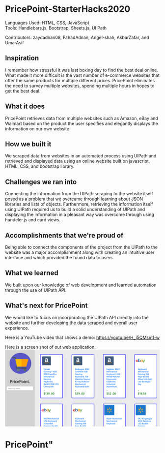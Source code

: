 # PricePoint-StarterHacks2020

Languages Used: HTML, CSS, JavaScript
<br>
Tools: Handlebars.js, Bootstrap, Sheets.js, UI Path

Contributors: zaydadnan08, FahadAdnan, Angel-shah, AkbarZafar, and UmarAsif
## Inspiration

I remember how stressful it was last boxing day to find the best deal online. What made it more difficult is the vast number of e-commerce websites that offer the same products for multiple different prices. PricePoint eliminates the need to survey multiple websites, spending multiple hours in hopes to get the best deal.

## What it does

PricePoint retrieves data from multiple websites such as Amazon, eBay and Walmart based on the product the user specifies and elegantly displays the information on our own website. 

## How we built it
We scraped data from websites in an automated process using UIPath and retrieved and displayed data using an online website built on javascript, HTML, CSS, and bootstrap library. 

## Challenges we ran into
Connecting the information from the UIPath scraping to the website itself posed as a problem that we overcame through learning about JSON libraries and lists of objects. Furthermore, retrieving the information itself using UIPath required us to build a solid understanding of UIPath and displaying the information in a pleasant way was overcome through using handeler.js and card views. 

## Accomplishments that we're proud of
Being able to connect the components of the project from the UIPath to the website was a major accomplishment along with creating an intuitive user interface and which provided the found data to users. 


## What we learned
We built upon our knowledge of web development and learned automation through the use of UIPath API. 


## What's next for PricePoint
We would like to focus on incorporating the UIPath API directly into the website and further developing the data scraped and overall user experience.

Here is a YouTube video that shows a demo: https://youtu.be/H_j5QMsm1-w

Here is a screen shot of out web application:
![](websitescreenshot.jpg)
# PricePoint"
